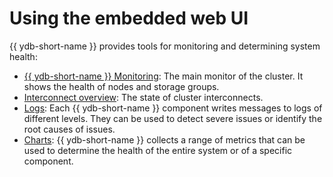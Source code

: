 # Using the embedded web UI

{{ ydb-short-name }} provides tools for monitoring and determining system health:

* [{{ ydb-short-name }} Monitoring](ydb_monitoring.md): The main monitor of the cluster. It shows the health of nodes and storage groups.
* [Interconnect overview](interconnect_overview.md): The state of cluster interconnects.
* [Logs](logs.md): Each {{ ydb-short-name }} component writes messages to logs of different levels. They can be used to detect severe issues or identify the root causes of issues.
* [Charts](charts.md): {{ ydb-short-name }} collects a range of metrics that can be used to determine the health of the entire system or of a specific component.
